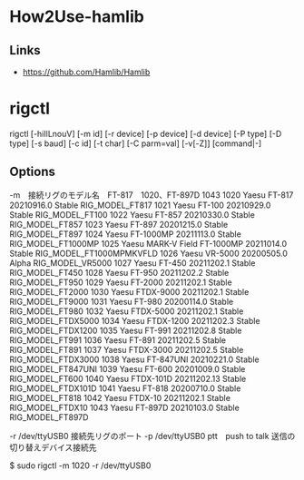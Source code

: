 # How2Use-hamlib

## Links
* https://github.com/Hamlib/Hamlib

# rigctl

rigctl [-hiIlLnouV] [-m id] [-r device] [-p device] [-d device]
              [-P type] [-D type] [-s baud] [-c id] [-t char] [-C parm=val]
              [-v[-Z]] [command|-]

## Options
-m　接続リグのモデル名　FT-817　1020、FT-897D 1043
  1020  Yaesu                  FT-817                  20210916.0      Stable      RIG_MODEL_FT817
  1021  Yaesu                  FT-100                  20210929.0      Stable      RIG_MODEL_FT100
  1022  Yaesu                  FT-857                  20210330.0      Stable      RIG_MODEL_FT857
  1023  Yaesu                  FT-897                  20201215.0      Stable      RIG_MODEL_FT897
  1024  Yaesu                  FT-1000MP               20211113.0      Stable      RIG_MODEL_FT1000MP
  1025  Yaesu                  MARK-V Field FT-1000MP  20211014.0      Stable      RIG_MODEL_FT1000MPMKVFLD
  1026  Yaesu                  VR-5000                 20200505.0      Alpha       RIG_MODEL_VR5000
  1027  Yaesu                  FT-450                  20211202.1      Stable      RIG_MODEL_FT450
  1028  Yaesu                  FT-950                  20211202.2      Stable      RIG_MODEL_FT950
  1029  Yaesu                  FT-2000                 20211202.1      Stable      RIG_MODEL_FT2000
  1030  Yaesu                  FTDX-9000               20211202.1      Stable      RIG_MODEL_FT9000
  1031  Yaesu                  FT-980                  20200114.0      Stable      RIG_MODEL_FT980
  1032  Yaesu                  FTDX-5000               20211202.1      Stable      RIG_MODEL_FTDX5000
  1034  Yaesu                  FTDX-1200               20211202.3      Stable      RIG_MODEL_FTDX1200
  1035  Yaesu                  FT-991                  20211202.8      Stable      RIG_MODEL_FT991
  1036  Yaesu                  FT-891                  20211202.5      Stable      RIG_MODEL_FT891
  1037  Yaesu                  FTDX-3000               20211202.5      Stable      RIG_MODEL_FTDX3000
  1038  Yaesu                  FT-847UNI               20210221.0      Stable      RIG_MODEL_FT847UNI
  1039  Yaesu                  FT-600                  20201009.0      Stable      RIG_MODEL_FT600
  1040  Yaesu                  FTDX-101D               20211202.13     Stable      RIG_MODEL_FTDX101D
  1041  Yaesu                  FT-818                  20200710.0      Stable      RIG_MODEL_FT818
  1042  Yaesu                  FTDX-10                 20211202.1      Stable      RIG_MODEL_FTDX10
  1043  Yaesu                  FT-897D                 20210103.0      Stable      RIG_MODEL_FT897D
 
-r /dev/ttyUSB0 接続先リグのポート
-p /dev/ttyUSB0 ptt　push to talk 送信の切り替えデバイス接続先

$ sudo rigctl -m 1020 -r /dev/ttyUSB0

